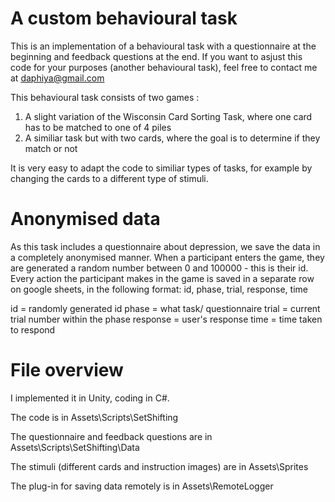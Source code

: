 # A custom behavioural task 

This is an implementation of a behavioural task with a questionnaire at the beginning and feedback questions at the end. 
If you want to asjust this code for your purposes (another behavioural task), feel free to contact me at daphiya@gmail.com

This behavioural task consists of two games : 
1. A slight variation of the Wisconsin Card Sorting Task, where one card has to be matched to one of 4 piles 
2. A similiar task but with two cards, where the goal is to determine if they match or not 

It is very easy to adapt the code to similiar types of tasks, for example by changing the cards to a different type of stimuli. 

# Anonymised data 

As this task includes a questionnaire about depression, we save the data in a completely anonymised manner. 
When a participant enters the game, they are generated a random number between 0 and 100000 - this is their id. 
Every action the participant makes in the game is saved in a separate row on google sheets, in the following format: 
id, phase, trial, response, time

id = randomly generated id 
phase = what task/ questionnaire
trial = current trial number within the phase 
response = user's response 
time = time taken to respond 

# File overview 

I implemented it in Unity, coding in C#.  

The code is in Assets\Scripts\SetShifting

The questionnaire and feedback questions are in Assets\Scripts\SetShifting\Data

The stimuli (different cards and instruction images) are in Assets\Sprites 

The plug-in for saving data remotely is in Assets\RemoteLogger
